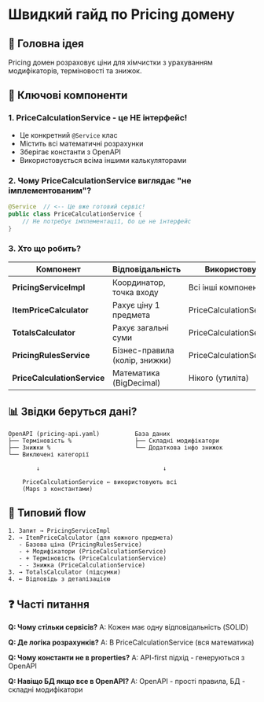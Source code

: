 # Швидкий гайд по Pricing домену

## 🎯 Головна ідея
Pricing домен розраховує ціни для хімчистки з урахуванням модифікаторів, терміновості та знижок.

## 🧩 Ключові компоненти

### 1. **PriceCalculationService** - це НЕ інтерфейс!
- Це конкретний `@Service` клас
- Містить всі математичні розрахунки
- Зберігає константи з OpenAPI
- Використовується всіма іншими калькуляторами

### 2. **Чому PriceCalculationService виглядає "не імплементованим"?**
```java
@Service  // <-- Це вже готовий сервіс!
public class PriceCalculationService {
    // Не потребує імплементації, бо це не інтерфейс
}
```

### 3. **Хто що робить?**

| Компонент | Відповідальність | Використовує |
|-----------|------------------|--------------|
| **PricingServiceImpl** | Координатор, точка входу | Всі інші компоненти |
| **ItemPriceCalculator** | Рахує ціну 1 предмета | PriceCalculationService |
| **TotalsCalculator** | Рахує загальні суми | PriceCalculationService |
| **PricingRulesService** | Бізнес-правила (колір, знижки) | PriceCalculationService |
| **PriceCalculationService** | Математика (BigDecimal) | Нікого (утиліта) |

## 📊 Звідки беруться дані?

```
OpenAPI (pricing-api.yaml)          База даних
├── Терміновість %                  ├── Складні модифікатори
├── Знижки %                        └── Додаткова інфо знижок
└── Виключені категорії             

        ↓                                   ↓
        
    PriceCalculationService ← використовують всі
    (Maps з константами)
```

## 🔄 Типовий flow

```
1. Запит → PricingServiceImpl
2. → ItemPriceCalculator (для кожного предмета)
   - Базова ціна (PricingRulesService)
   - + Модифікатори (PriceCalculationService)
   - + Терміновість (PriceCalculationService)
   - - Знижка (PriceCalculationService)
3. → TotalsCalculator (підсумки)
4. ← Відповідь з деталізацією
```

## ❓ Часті питання

**Q: Чому стільки сервісів?**
A: Кожен має одну відповідальність (SOLID)

**Q: Де логіка розрахунків?**
A: В PriceCalculationService (вся математика)

**Q: Чому константи не в properties?**
A: API-first підхід - генеруються з OpenAPI

**Q: Навіщо БД якщо все в OpenAPI?**
A: OpenAPI - прості правила, БД - складні модифікатори